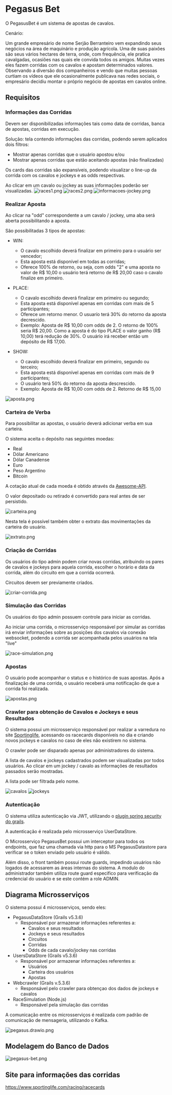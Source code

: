 # Pegasus Bet

O PegasusBet é um sistema de apostas de cavalos.

Cenário:

Um grande empresário de nome Serjão Berranteiro vem expandindo seus negócios na área de maquinário e produção agrícola. 
Uma de suas paixões são seus vários hectares de terra, onde, com frequência, ele pratica cavalgadas, ocasiões nas quais 
ele convida todos os amigos. Muitas vezes eles fazem corridas com os cavalos e apostam determinados valores. 
Observando a diversão dos companheiros e vendo que muitas pessoas curtiam os vídeos que ele ocasionalmente publicava 
nas redes sociais, o empresário decidiu montar o próprio negócio de apostas em cavalos online.

## Requisitos

### Informações das Corridas
Devem ser disponibilizadas informações tais como data de corridas, banca de apostas, 
corridas em execução. 

Solução: tela contendo informações das corridas, podendo serem aplicados dois filtros:
* Mostrar apenas corridas que o usuário apostou e/ou
* Mostrar apenas corridas que estão aceitando apostas (não finalizadas)

Os cards das corridas são expansíveis, podendo visualizar o line-up da corrida com os cavalos e jockeys e as odds respectivas.

Ao clicar em um cavalo ou jockey as suas informações poderão ser visualizadas.
![races1.png](assets/races1.png)
![races2.png](assets/races2.png)
![informacoes-jockey.png](assets/informacoes-jockey.png)

### Realizar Aposta

Ao clicar na "odd" correspondente a um cavalo / jockey, uma aba será aberta possibilitando a aposta.

São possibilitadas 3 tipos de apostas:

* WIN:
  * O cavalo escolhido deverá finalizar em primeiro para o usuário ser vencedor;
  * Esta aposta está disponível em todas as corridas;
  * Oferece 100% de retorno, ou seja, com odds "2" e uma aposta no valor de R$ 10,00 o usuário terá retorno de R$ 20,00 caso o cavalo finalize em primeiro.

* PLACE:
  * O cavalo escolhido deverá finalizar em primeiro ou segundo;
  * Esta aposta está disponível apenas em corridas com mais de 5 participantes;
  * Oferece um retorno menor. O usuarío terá 30% do retorno da aposta decrescido.
  * Exemplo: Aposta de R$ 10,00 com odds de 2. O retorno de 100% seria R$ 20,00. Como a aposta é do tipo PLACE o valor ganho (R$ 10,00) terá
redução de 30%. O usuário irá receber então um depósito de  R$ 17,00.

* SHOW:
  * O cavalo escolhido deverá finalizar em primeiro, segundo ou terceiro;
  * Esta aposta está disponível apenas em corridas com mais de 9 participantes;
  * O usuário terá 50% do retorno da aposta descrescido.
  * Exemplo: Aposta de R$ 10,00 com odds de 2. Retorno de R$ 15,00

![aposta.png](assets/aposta.png)

### Carteira de Verba

Para possibilitar as apostas, o usuário deverá adicionar verba em sua carteira.

O sistema aceita o depósito nas seguintes moedas:
* Real
* Dólar Americano
* Dólar Canadense
* Euro
* Peso Argentino
* Bitcoin

A cotação atual de cada moeda é obtido através da [Awesome-API](https://docs.awesomeapi.com.br/api-de-moedas).

O valor depositado ou retirado é convertido para real antes de ser persistido.

![carteira.png](assets/carteira.png)

Nesta tela é possível também obter o extrato das movimentações da carteira do usuário.

![extrato.png](assets/extrato.png)

### Criação de Corridas

Os usuários do tipo admin podem criar novas corridas, atribuindo os pares de cavalos e jockeys para aquela corrida,
escolher o horário e data da corrida, além do circuito em que a corrida ocorrerá.

Circuitos devem ser previamente criados.

![criar-corrida.png](assets/criar-corrida.png)

### Simulação das Corridas

Os usuários do tipo admin possuem controle para iniciar as corridas.

Ao iniciar uma corrida, o microsserviço responsável por simular as corridas irá enviar informações sobre as posições dos
cavalos via conexão websocket, podendo a corrida ser acompanhada pelos usuários na tela "live"

![race-simulation.png](assets/race-simulation.png)

### Apostas

O usuário pode acompanhar o status e o histórico de suas apostas. Após a finalização de uma corrida, o usuário receberá
uma notificação de que a corrida foi realizada.

![apostas.png](assets/apostas.png)

### Crawler para obtenção de Cavalos e Jockeys e seus Resultados

O sistema possui um microsserviço responsável por realizar a varredura no site 
[Sportinglife](https://www.sportinglife.com/racing/racecards), acessando os racecards disponíveis no dia e criando
novos jockeys e cavalos no caso de eles não existirem no sistema.

O crawler pode ser disparado apenas por administradores do sistema.

A lista de cavalos e jockeys cadastrados podem ser visualizadas por todos usuários. Ao clicar em um jockey / cavalo as
informações de resultados passados serão mostradas.

A lista pode ser filtrada pelo nome.

![cavalos](assets/cavalos.png)
![jockeys](assets/jockeys.png)

### Autenticação

O sistema utiliza autenticação via JWT, utilizando o [plugin spring security do grails](https://grails.github.io/grails-spring-security-core/5.3.x/index.html).

A autenticação é realizada pelo microsserviço UserDataStore.

O Microsserviço PegasusBet possui um interceptor para todos os endpoints, que faz uma chamada via http para o MS PegasusDatastore
para verificar se o token enviado pelo usuário é válido.

Além disso, o front também possui route guards, impedindo usuários não logados de acessarem as áreas internas do sistema.
A modulo do administrador também utiliza route guard especifico para verificação da credencial do usuário e se este contém a role ADMIN.

## Diagrama Microsserviços

O sistema possui 4 microsserviços, sendo eles:

* PegasusDataStore (Grails v5.3.6)
  * Responsável por armazenar informações referentes a:
    * Cavalos e seus resultados
    * Jockeys e seus resultados
    * Circuitos
    * Corridas
    * Odds de cada cavalo/jockey nas corridas
* UsersDataStore (Grails v5.3.6)
  * Responsável por armazenar informações referentes a:
    * Usuários
    * Carteira dos usuários
    * Apostas
* Webcrawler (Grails v.5.3.6)
  * Responsável pelo crawler para obtençao dos dados de jockeys e cavalos
* RaceSimulation (Node.js)
  * Responsável pela simulação das corridas

A comunicação entre os microsserviços é realizada com padrão de comunicação de mensageria, utilizando o Kafka.

![pegasus.drawio.png](assets/pegasus.drawio.png)


## Modelagem do Banco de Dados
![pegasus-bet.png](assets/pegasus-bet.png)


## Site para informações das corridas

https://www.sportinglife.com/racing/racecards